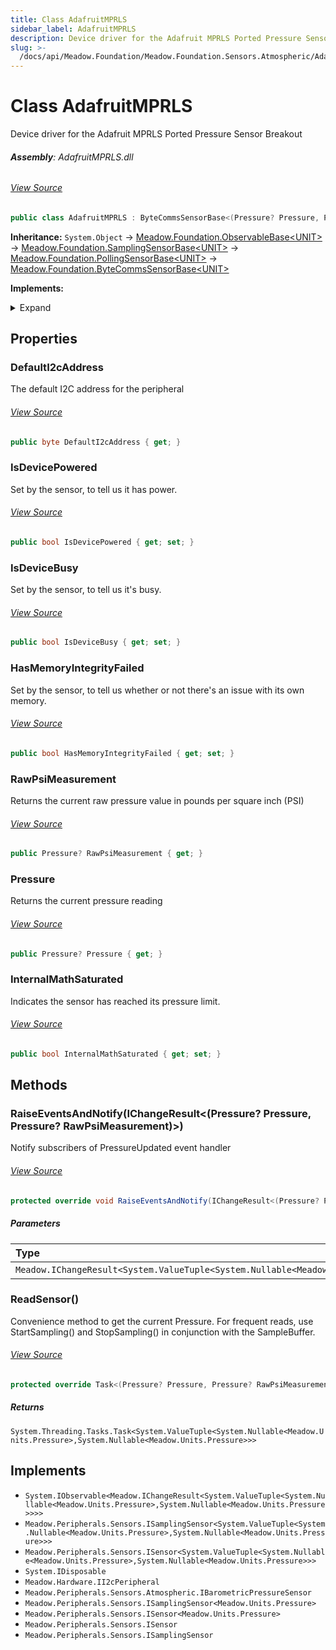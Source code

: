 ```yaml
---
title: Class AdafruitMPRLS
sidebar_label: AdafruitMPRLS
description: Device driver for the Adafruit MPRLS Ported Pressure Sensor Breakout
slug: >-
  /docs/api/Meadow.Foundation/Meadow.Foundation.Sensors.Atmospheric/AdafruitMPRLS
---
```

# Class AdafruitMPRLS
Device driver for the Adafruit MPRLS Ported Pressure Sensor Breakout

###### **Assembly**: AdafruitMPRLS.dll
###### [View Source](https://github.com/WildernessLabs/Meadow.Foundation.git/blob/develop/Source/Meadow.Foundation.Peripherals/Sensors.Atmospheric.AdafruitMPRLS/Driver/AdafruitMPRLS.Enums.cs#L3)
```csharp title="Declaration"
public class AdafruitMPRLS : ByteCommsSensorBase<(Pressure? Pressure, Pressure? RawPsiMeasurement)>, IObservable<IChangeResult<(Pressure? Pressure, Pressure? RawPsiMeasurement)>>, ISamplingSensor<(Pressure? Pressure, Pressure? RawPsiMeasurement)>, ISensor<(Pressure? Pressure, Pressure? RawPsiMeasurement)>, IDisposable, II2cPeripheral, IBarometricPressureSensor, ISamplingSensor<Pressure>, ISensor<Pressure>, ISensor, ISamplingSensor
```
**Inheritance:** `System.Object` -> [Meadow.Foundation.ObservableBase&lt;UNIT&gt;](../Meadow.Foundation/ObservableBase`UNIT`) -> [Meadow.Foundation.SamplingSensorBase&lt;UNIT&gt;](../Meadow.Foundation/SamplingSensorBase`UNIT`) -> [Meadow.Foundation.PollingSensorBase&lt;UNIT&gt;](../Meadow.Foundation/PollingSensorBase`UNIT`) -> [Meadow.Foundation.ByteCommsSensorBase&lt;UNIT&gt;](../Meadow.Foundation/ByteCommsSensorBase`UNIT`)

**Implements:**  

<details>
<summary>Expand</summary>

`System.IObservable<Meadow.IChangeResult<System.ValueTuple<System.Nullable<Meadow.Units.Pressure>,System.Nullable<Meadow.Units.Pressure>>>>`, `Meadow.Peripherals.Sensors.ISamplingSensor<System.ValueTuple<System.Nullable<Meadow.Units.Pressure>,System.Nullable<Meadow.Units.Pressure>>>`, `Meadow.Peripherals.Sensors.ISensor<System.ValueTuple<System.Nullable<Meadow.Units.Pressure>,System.Nullable<Meadow.Units.Pressure>>>`, `System.IDisposable`, `Meadow.Hardware.II2cPeripheral`, `Meadow.Peripherals.Sensors.Atmospheric.IBarometricPressureSensor`, `Meadow.Peripherals.Sensors.ISamplingSensor<Meadow.Units.Pressure>`, `Meadow.Peripherals.Sensors.ISensor<Meadow.Units.Pressure>`, `Meadow.Peripherals.Sensors.ISensor`, `Meadow.Peripherals.Sensors.ISamplingSensor`
</details>



## Properties
### DefaultI2cAddress
The default I2C address for the peripheral
###### [View Source](https://github.com/WildernessLabs/Meadow.Foundation.git/blob/develop/Source/Meadow.Foundation.Peripherals/Sensors.Atmospheric.AdafruitMPRLS/Driver/AdafruitMPRLS.cs#L22)
```csharp title="Declaration"
public byte DefaultI2cAddress { get; }
```
### IsDevicePowered
Set by the sensor, to tell us it has power.
###### [View Source](https://github.com/WildernessLabs/Meadow.Foundation.git/blob/develop/Source/Meadow.Foundation.Peripherals/Sensors.Atmospheric.AdafruitMPRLS/Driver/AdafruitMPRLS.cs#L35)
```csharp title="Declaration"
public bool IsDevicePowered { get; set; }
```
### IsDeviceBusy
Set by the sensor, to tell us it's busy.
###### [View Source](https://github.com/WildernessLabs/Meadow.Foundation.git/blob/develop/Source/Meadow.Foundation.Peripherals/Sensors.Atmospheric.AdafruitMPRLS/Driver/AdafruitMPRLS.cs#L40)
```csharp title="Declaration"
public bool IsDeviceBusy { get; set; }
```
### HasMemoryIntegrityFailed
Set by the sensor, to tell us whether or not there's an issue with its own memory.
###### [View Source](https://github.com/WildernessLabs/Meadow.Foundation.git/blob/develop/Source/Meadow.Foundation.Peripherals/Sensors.Atmospheric.AdafruitMPRLS/Driver/AdafruitMPRLS.cs#L45)
```csharp title="Declaration"
public bool HasMemoryIntegrityFailed { get; set; }
```
### RawPsiMeasurement
Returns the current raw pressure value in pounds per square inch (PSI)
###### [View Source](https://github.com/WildernessLabs/Meadow.Foundation.git/blob/develop/Source/Meadow.Foundation.Peripherals/Sensors.Atmospheric.AdafruitMPRLS/Driver/AdafruitMPRLS.cs#L50)
```csharp title="Declaration"
public Pressure? RawPsiMeasurement { get; }
```
### Pressure
Returns the current pressure reading
###### [View Source](https://github.com/WildernessLabs/Meadow.Foundation.git/blob/develop/Source/Meadow.Foundation.Peripherals/Sensors.Atmospheric.AdafruitMPRLS/Driver/AdafruitMPRLS.cs#L55)
```csharp title="Declaration"
public Pressure? Pressure { get; }
```
### InternalMathSaturated
Indicates the sensor has reached its pressure limit.
###### [View Source](https://github.com/WildernessLabs/Meadow.Foundation.git/blob/develop/Source/Meadow.Foundation.Peripherals/Sensors.Atmospheric.AdafruitMPRLS/Driver/AdafruitMPRLS.cs#L60)
```csharp title="Declaration"
public bool InternalMathSaturated { get; set; }
```
## Methods
### RaiseEventsAndNotify(IChangeResult&lt;(Pressure? Pressure, Pressure? RawPsiMeasurement)&gt;)
Notify subscribers of PressureUpdated event handler
###### [View Source](https://github.com/WildernessLabs/Meadow.Foundation.git/blob/develop/Source/Meadow.Foundation.Peripherals/Sensors.Atmospheric.AdafruitMPRLS/Driver/AdafruitMPRLS.cs#L79)
```csharp title="Declaration"
protected override void RaiseEventsAndNotify(IChangeResult<(Pressure? Pressure, Pressure? RawPsiMeasurement)> changeResult)
```

##### Parameters

| Type | Name |
|:--- |:--- |
| `Meadow.IChangeResult<System.ValueTuple<System.Nullable<Meadow.Units.Pressure>,System.Nullable<Meadow.Units.Pressure>>>` | *changeResult* |

### ReadSensor()
Convenience method to get the current Pressure. For frequent reads, use
StartSampling() and StopSampling() in conjunction with the SampleBuffer.
###### [View Source](https://github.com/WildernessLabs/Meadow.Foundation.git/blob/develop/Source/Meadow.Foundation.Peripherals/Sensors.Atmospheric.AdafruitMPRLS/Driver/AdafruitMPRLS.cs#L92)
```csharp title="Declaration"
protected override Task<(Pressure? Pressure, Pressure? RawPsiMeasurement)> ReadSensor()
```

##### Returns

`System.Threading.Tasks.Task<System.ValueTuple<System.Nullable<Meadow.Units.Pressure>,System.Nullable<Meadow.Units.Pressure>>>`

## Implements

* `System.IObservable<Meadow.IChangeResult<System.ValueTuple<System.Nullable<Meadow.Units.Pressure>,System.Nullable<Meadow.Units.Pressure>>>>`
* `Meadow.Peripherals.Sensors.ISamplingSensor<System.ValueTuple<System.Nullable<Meadow.Units.Pressure>,System.Nullable<Meadow.Units.Pressure>>>`
* `Meadow.Peripherals.Sensors.ISensor<System.ValueTuple<System.Nullable<Meadow.Units.Pressure>,System.Nullable<Meadow.Units.Pressure>>>`
* `System.IDisposable`
* `Meadow.Hardware.II2cPeripheral`
* `Meadow.Peripherals.Sensors.Atmospheric.IBarometricPressureSensor`
* `Meadow.Peripherals.Sensors.ISamplingSensor<Meadow.Units.Pressure>`
* `Meadow.Peripherals.Sensors.ISensor<Meadow.Units.Pressure>`
* `Meadow.Peripherals.Sensors.ISensor`
* `Meadow.Peripherals.Sensors.ISamplingSensor`
